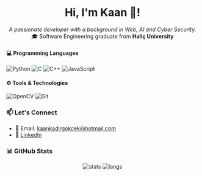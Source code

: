 <h1 align="center"> Hi, I'm Kaan 👋! </h1>
<p align="center">
  <i>A passionate developer with a background in Web, AI and Cyber Security.</i><br/>
  🎓 Software Engineering graduate from <b>Haliç University</b>
</p>

#### 💻 Programming Languages
![Python](https://img.shields.io/badge/Python-3776AB?style=flat&logo=python&logoColor=white)
![C](https://img.shields.io/badge/C-00599C?style=flat&logo=c%2B%2B&logoColor=white)
![C++](https://img.shields.io/badge/C++-00599C?style=flat&logo=c%2B%2B&logoColor=white)
![JavaScript](https://img.shields.io/badge/JavaScript-F7DF1E?style=flat&logo=javascript&logoColor=black)

#### ⚙️ Tools & Technologies
![OpenCV](https://img.shields.io/badge/OpenCV-5C3EE8?style=flat&logo=opencv&logoColor=white)
![Git](https://img.shields.io/badge/Git-F05032?style=flat&logo=git&logoColor=white)

### 📫 Let's Connect
- 📩 Email: [kaankadirgokcek@hotmail.com](mailto:kaankadirgokcek@hotmail.com)  
- 💼 [LinkedIn](https://www.linkedin.com/in/kaan-kadir-g%C3%B6k%C3%A7ek-88b81a203/)  

### 📊 GitHub Stats

<p align="center">
  <img src="https://github-readme-stats.vercel.app/api?username=KaanKadirGokcek&show_icons=true&theme=radical" alt="stats"/>
  <img src="https://github-readme-stats.vercel.app/api/top-langs/?username=KaanKadirGokcek&layout=compact&theme=radical" alt="langs"/>
</p>
